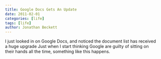 ```yaml
---
title: Google Docs Gets An Update
date: 2011-02-01
categories: [life]
tags: [life]
author: Jonathan Beckett
---
```


I just looked in on Google Docs, and noticed the document list has received a huge upgrade Just when I start thinking Google are guilty of sitting on their hands all the time, something like this happens.